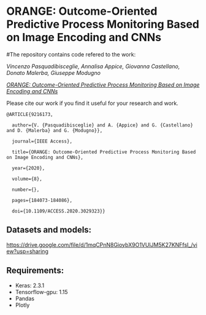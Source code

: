 # ORANGE: Outcome-Oriented Predictive Process Monitoring Based on Image Encoding and CNNs

#The repository contains code refered to the work:

*Vincenzo Pasquadibisceglie, Annalisa Appice, Giovanna Castellano, Donato Malerba, Giuseppe Modugno*

[*ORANGE: Outcome-Oriented Predictive Process Monitoring Based on Image Encoding and CNNs*](https://ieeexplore.ieee.org/abstract/document/9325056)

Please cite our work if you find it useful for your research and work.
```
@ARTICLE{9216173,

  author={V. {Pasquadibisceglie} and A. {Appice} and G. {Castellano} and D. {Malerba} and G. {Modugno}},

  journal={IEEE Access}, 

  title={ORANGE: Outcome-Oriented Predictive Process Monitoring Based on Image Encoding and CNNs}, 

  year={2020},

  volume={8},

  number={},

  pages={184073-184086},

  doi={10.1109/ACCESS.2020.3029323}}
```

## Datasets and models:
https://drive.google.com/file/d/1mqCPnN8GioybX9O1VUlJM5K27KNFfsI_/view?usp=sharing

## Requirements:
- Keras: 2.3.1
- Tensorflow-gpu: 1.15
- Pandas 
- Plotly
